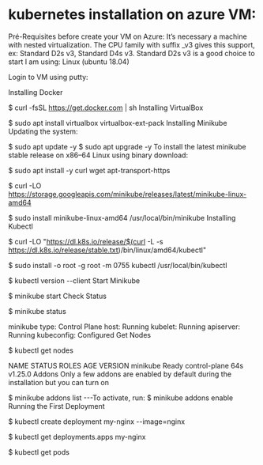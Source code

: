 # kubernetes installation on azure VM:



Pré-Requisites before create your VM on Azure: It’s necessary a machine with nested virtualization. The CPU family with suffix _v3 gives this support, ex: Standard D2s v3, Standard D4s v3. Standard D2s v3 is a good choice to start I am using: Linux (ubuntu 18.04)

Login to VM using putty:

Installing Docker

$ curl -fsSL https://get.docker.com | sh
Installing VirtualBox

$ sudo apt install virtualbox virtualbox-ext-pack
Installing Minikube Updating the system:

$ sudo apt update -y
$ sudo apt upgrade -y
To install the latest minikube stable release on x86–64 Linux using binary download:

$ sudo apt install -y curl wget apt-transport-https


$ curl -LO https://storage.googleapis.com/minikube/releases/latest/minikube-linux-amd64
 
$ sudo install minikube-linux-amd64 /usr/local/bin/minikube 
Installing Kubectl

$ curl -LO "https://dl.k8s.io/release/$(curl -L -s https://dl.k8s.io/release/stable.txt)/bin/linux/amd64/kubectl"

$ sudo install -o root -g root -m 0755 kubectl /usr/local/bin/kubectl

$ kubectl version --client
Start Minikube

$ minikube start
Check Status

$ minikube status

minikube
type: Control Plane
host: Running
kubelet: Running
apiserver: Running
kubeconfig: Configured
Get Nodes

$ kubectl get nodes

NAME       STATUS   ROLES           AGE   VERSION
minikube   Ready    control-plane   64s   v1.25.0
Addons Only a few addons are enabled by default during the installation but you can turn on

$ minikube addons list
---To activate, run:
$ minikube addons enable <addon-name>
Running the First Deployment

$ kubectl create deployment my-nginx --image=nginx

$ kubectl get deployments.apps my-nginx

$ kubectl get pods
